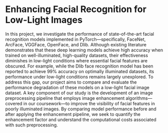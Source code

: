 # Enhancing Facial Recognition for Low-Light Images
In this project, we investigate the performance of state-of-the-art facial recognition models implemented in PyTorch—specifically, FaceNet, ArcFace, VGGFace, OpenFace, and Dlib. Although existing literature demonstrates that these deep learning models achieve high accuracy when trained on well-illuminated, high-quality datasets, their effectiveness diminishes in low-light conditions where essential facial features are obscured. For example, while the Dlib face recognition model has been reported to achieve 99% accuracy on optimally illuminated datasets, its performance under low-light conditions remains largely unexplored. To address this gap, our project aims to compare and evaluate the performance degradation of these models on a low-light facial image dataset. A key component of our study is the development of an image preprocessing pipeline that employs image enhancement algorithms—covered in our coursework—to improve the visibility of facial features in poorly illuminated images. By comparing model performance before and after applying the enhancement pipeline, we seek to quantify the enhancement factor and understand the computational costs associated with such preprocessing.
